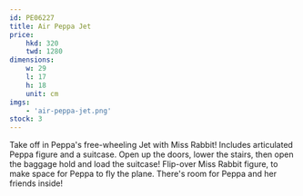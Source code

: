 ```yaml
---
id: PE06227
title: Air Peppa Jet
price:
    hkd: 320
    twd: 1280
dimensions:
    w: 29
    l: 17
    h: 18
    unit: cm
imgs: 
    - 'air-peppa-jet.png'
stock: 3
---
```

Take off in Peppa's free-wheeling Jet with Miss Rabbit! Includes articulated Peppa figure and a suitcase. Open up the doors, lower the stairs, then open the baggage hold and load the suitcase! Flip-over Miss Rabbit figure, to make space for Peppa to fly the plane. There's room for Peppa and her friends inside! 